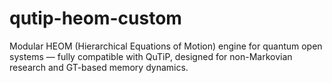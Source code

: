 # qutip-heom-custom
Modular HEOM (Hierarchical Equations of Motion) engine for quantum open systems — fully compatible with QuTiP, designed for non-Markovian research and GT-based memory dynamics.
